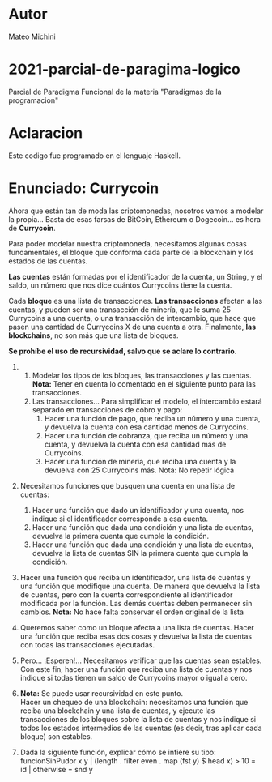 # Autor
Mateo Michini

# 2021-parcial-de-paragima-logico
Parcial de Paradigma Funcional de la materia "Paradigmas de la programacion"

# Aclaracion
Este codigo fue programado en el lenguaje  Haskell.

# Enunciado: Currycoin

Ahora que están tan de moda las criptomonedas, nosotros vamos a modelar la propia... Basta de esas farsas de BitCoin, Ethereum o Dogecoin... es hora de **Currycoin**.

Para poder modelar nuestra criptomoneda, necesitamos algunas cosas fundamentales, el bloque que conforma cada parte de la blockchain y los estados de las cuentas.

**Las cuentas** están formadas por el identificador de la cuenta, un String, y el saldo, un número que nos dice cuántos Currycoins tiene la cuenta.

Cada **bloque** es una lista de transacciones. **Las transacciones** afectan a las cuentas, y pueden ser una transacción de minería, que le suma 25 Currycoins a una cuenta, o una transacción de intercambio, que hace que pasen una cantidad de Currycoins X de una cuenta a otra.
Finalmente, **las blockchains**, no son más que una lista de bloques.

**Se prohíbe el uso de recursividad, salvo que se aclare lo contrario.**


1. 
    1. Modelar los tipos de los bloques, las transacciones y las cuentas.  
    **Nota:** Tener en cuenta lo comentado en el siguiente punto para las transacciones.
    2. Las transacciones... Para simplificar el modelo, el intercambio estará separado en transacciones de cobro y pago:
        1. Hacer una función de pago, que reciba un número y una cuenta, y devuelva la cuenta con esa cantidad menos de Currycoins.
        2. Hacer una función de cobranza, que reciba un número y una cuenta, y devuelva la cuenta con esa cantidad más de Currycoins.
        3. Hacer una función de minería, que reciba una cuenta y la devuelva con 25 Currycoins más.
        Nota: No repetir lógica
2. Necesitamos funciones que busquen una cuenta en una lista de cuentas:
    1. Hacer una función que dado un identificador y una cuenta, nos indique si el identificador corresponde a esa cuenta.
    2. Hacer una función que dada una condición y una lista de cuentas, devuelva la primera cuenta que cumple la condición.
    3. Hacer una función que dada una condición y una lista de cuentas, devuelva la lista de cuentas SIN la primera cuenta que cumpla la condición.
3. Hacer una función que reciba un identificador, una lista de cuentas y una función que modifique una cuenta. De manera que devuelva la lista de cuentas, pero con la cuenta correspondiente al identificador modificada por la función. Las demás cuentas deben permanecer sin cambios.
**Nota:** No hace falta conservar el orden original de la lista

4. Queremos saber como un bloque afecta a una lista de cuentas. Hacer una función que reciba esas dos cosas y devuelva la lista de cuentas con todas las transacciones ejecutadas.
5. Pero... ¡Esperen!... Necesitamos verificar que las cuentas sean estables. Con este fin, hacer una función que reciba una lista de cuentas y nos indique si todas tienen un saldo de Currycoins mayor o igual a cero.
6. **Nota:** Se puede usar recursividad en este punto.  
Hacer un chequeo de una blockchain: necesitamos una función que reciba una blockchain y una lista de cuentas, y ejecute las transacciones de los bloques sobre la lista de cuentas y nos indique si todos los estados intermedios de las cuentas (es decir, tras aplicar cada bloque) son estables.
7. Dada la siguiente función, explicar cómo se infiere su tipo:
funcionSinPudor x y 
  | (length . filter even . map (fst y) $ head x) > 10 = id
  | otherwise                                          = snd y
